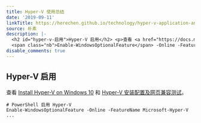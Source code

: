 ```yaml
---
title: Hyper-V 使用总结
date: '2019-09-11'
linkTitle: https://herechen.github.io/technology/hyper-v-application-and-usage/
source: 朴素
description: |-
  <h2 id="hyper-v-启用">Hyper-V 启用</h2> <p>查看 <a href="https://docs.microsoft.com/en-us/virtualization/hyper-v-on-windows/quick-start/enable-hyper-v">Install Hyper-V on Windows 10</a> 和 <a href="https://herechen.github.io/technology/set-windows-hyper-v-for-web-test/">Hyper-V 安装配置及网页兼容测试</a>。</p> <div class="language-powershell highlighter-rouge"><div class="highlight"><pre class="highlight"><code><span class="c1"># PowerShell 启用 Hyper-V</span>
  <span class="nb">Enable-WindowsOptionalFeature</span> -Online -FeatureName Microsoft-Hyper-V ...
disable_comments: true
---
```

<h2 id="hyper-v-启用">Hyper-V 启用</h2> <p>查看 <a href="https://docs.microsoft.com/en-us/virtualization/hyper-v-on-windows/quick-start/enable-hyper-v">Install Hyper-V on Windows 10</a> 和 <a href="https://herechen.github.io/technology/set-windows-hyper-v-for-web-test/">Hyper-V 安装配置及网页兼容测试</a>。</p> <div class="language-powershell highlighter-rouge"><div class="highlight"><pre class="highlight"><code><span class="c1"># PowerShell 启用 Hyper-V</span>
<span class="nb">Enable-WindowsOptionalFeature</span> -Online -FeatureName Microsoft-Hyper-V ...